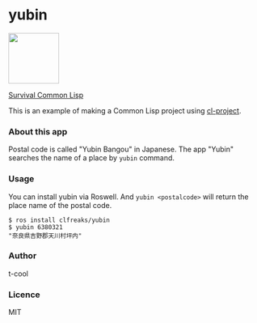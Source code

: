 # yubin

<img src="https://lh3.googleusercontent.com/7R86AWGBu4t5mbtw1heKahOQ8p82_CvjrDYfhejwtl8LqzCAROM5xWptgyvmj45Skgh3bGpgKvV6Q4_jBGI" width="100px">

[Survival Common Lisp](https://techbookfest.org/event/tbf06/circle/38170002)

This is an example of making a Common Lisp project using [cl-project](https://github.com/fukamachi/cl-project).

### About this app

Postal code is called "Yubin Bangou" in Japanese.  The app "Yubin" searches the name of a place by `yubin` command.

### Usage

You can install yubin via Roswell.  And `yubin <postalcode>` will return the place name of the postal code.

```
$ ros install clfreaks/yubin
$ yubin 6380321
"奈良県吉野郡天川村坪内"
```

### Author

t-cool

### Licence

MIT